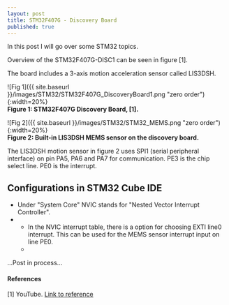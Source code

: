 ```yaml
---
layout: post
title: STM32F407G - Discovery Board 
published: true
---
```


In this post I will go over some STM32 topics.

Overview of the STM32F407G-DISC1 can be seen in figure [1].

The board includes a 3-axis motion acceleration sensor called LIS3DSH.

![Fig 1]({{ site.baseurl }}/images/STM32/STM32F407G_DiscoveryBoard1.png "zero order"){:width=20%}  
**Figure 1: STM32F407G Discovery Board, [1].**

![Fig 2]({{ site.baseurl }}/images/STM32/STM32_MEMS.png "zero order"){:width=20%}  
**Figure 2: Built-in LIS3DSH MEMS sensor on the discovery board.**

The LIS3DSH motion sensor in figure 2 uses SPI1 (serial peripheral interface) on pin PA5, PA6 and PA7 for communication. PE3 is the chip select line. PE0 is the interrupt.

## Configurations in STM32 Cube IDE

* Under "System Core" NVIC stands for "Nested Vector Interrupt Controller".
* * In the NVIC interrupt table, there is a option for choosing EXTI line0 interrupt. This can be used for the MEMS sensor interrupt input on line PE0.
  * 


...Post in process...

#### References

[1] YouTube. [Link to reference](https://www.youtube.com/watch?v=l29xBCKZYi8)
